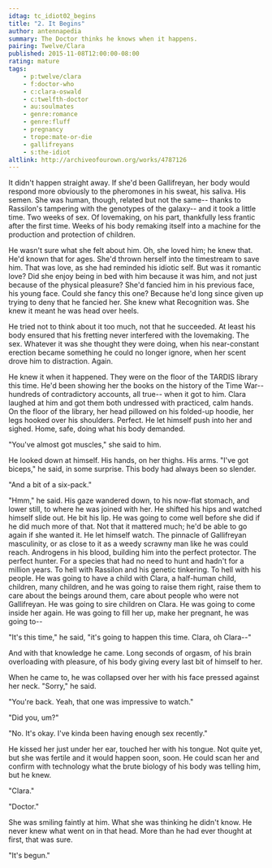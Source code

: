 ```yaml
---
idtag: tc_idiot02_begins
title: "2. It Begins"
author: antennapedia
summary: The Doctor thinks he knows when it happens.
pairing: Twelve/Clara
published: 2015-11-08T12:00:00-08:00
rating: mature
tags:
    - p:twelve/clara
    - f:doctor-who
    - c:clara-oswald
    - c:twelfth-doctor
    - au:soulmates
    - genre:romance
    - genre:fluff
    - pregnancy
    - trope:mate-or-die
    - gallifreyans
    - s:the-idiot
altlink: http://archiveofourown.org/works/4787126
---
```

It didn't happen straight away. If she'd been Gallifreyan, her body would respond more obviously to the pheromones in his sweat, his saliva. His semen. She was human, though, related but not the same-- thanks to Rassilon's tampering with the genotypes of the galaxy-- and it took a little time. Two weeks of sex. Of lovemaking, on his part, thankfully less frantic after the first time. Weeks of his body remaking itself into a machine for the production and protection of children.

He wasn't sure what she felt about him. Oh, she loved him; he knew that. He'd known that for ages. She'd thrown herself into the timestream to save him. That was love, as she had reminded his idiotic self. But was it romantic love? Did she enjoy being in bed with him because it was him, and not just because of the physical pleasure? She'd fancied him in his previous face, his young face. Could she fancy this one? Because he'd long since given up trying to deny that he fancied her. She knew what Recognition was. She knew it meant he was head over heels.

He tried not to think about it too much, not that he succeeded. At least his body ensured that his fretting never interfered with the lovemaking. The sex. Whatever it was she thought they were doing, when his near-constant erection became something he could no longer ignore, when her scent drove him to distraction. Again.

He knew it when it happened. They were on the floor of the TARDIS library this time. He'd been showing her the books on the history of the Time War-- hundreds of contradictory accounts, all true-- when it got to him. Clara laughed at him and got them both undressed with practiced, calm hands. On the floor of the library, her head pillowed on his folded-up hoodie, her legs hooked over his shoulders. Perfect. He let himself push into her and sighed. Home, safe, doing what his body demanded.

"You've almost got muscles," she said to him.

He looked down at himself. His hands, on her thighs. His arms. "I've got biceps," he said, in some surprise. This body had always been so slender.

"And a bit of a six-pack."

"Hmm," he said. His gaze wandered down, to his now-flat stomach, and lower still, to where he was joined with her. He shifted his hips and watched himself slide out. He bit his lip. He was going to come well before she did if he did much more of that. Not that it mattered much; he'd be able to go again if she wanted it. He let himself watch. The pinnacle of Gallifreyan masculinity, or as close to it as a weedy scrawny man like he was could reach. Androgens in his blood, building him into the perfect protector. The perfect hunter. For a species that had no need to hunt and hadn't for a million years. To hell with Rassilon and his genetic tinkering. To hell with his people. He was going to have a child with Clara, a half-human child, children, many children, and he was going to raise them right, raise them to care about the beings around them, care about people who were not Gallifreyan. He was going to sire children on Clara. He was going to come inside her again. He was going to fill her up, make her pregnant, he was going to--

"It's this time," he said, "it's going to happen this time. Clara, oh Clara--"

And with that knowledge he came. Long seconds of orgasm, of his brain overloading with pleasure, of his body giving every last bit of himself to her.

When he came to, he was collapsed over her with his face pressed against her neck. "Sorry," he said.

"You're back. Yeah, that one was impressive to watch."

"Did you, um?"

"No. It's okay. I've kinda been having enough sex recently."

He kissed her just under her ear, touched her with his tongue. Not quite yet, but she was fertile and it would happen soon, soon. He could scan her and confirm with technology what the brute biology of his body was telling him, but he knew.

"Clara."

"Doctor."

She was smiling faintly at him. What she was thinking he didn't know. He never knew what went on in that head. More than he had ever thought at first, that was sure.

"It's begun."
